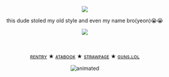 

　<p align="center">![](https://komarev.com/ghpvc/?username=2ft-high&label=×&color=4A5D23)</p>

<p align="center">
this dude stoled my old style and even my name bro(yeon)😭😭
<p align="center">
  <img src="https://files.catbox.moe/cecvc4.jpg" />

　<p align="center">[ʀᴇɴᴛʀʏ](https://rentry.co/POLYTRlX) ★ [ᴀᴛᴀʙᴏᴏᴋ](https://floortub.atabook.org/) ★ [sᴛʀᴀᴡᴘᴀɢᴇ](https://2ft-high.straw.page/) ★ [ɢᴜɴs.ʟᴏʟ](https://guns.lol/2ft_high)</p> 


<p align="center">
  <img src="https://yokai.crd.co/assets/images/gallery25/ef57d23e.gif?v=b4df531c" alt="animated" />
</p>

